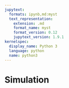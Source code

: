 ```yaml
---
jupytext:
  formats: ipynb,md:myst
  text_representation:
    extension: .md
    format_name: myst
    format_version: 0.12
    jupytext_version: 1.9.1
kernelspec:
  display_name: Python 3
  language: python
  name: python3
---
```


# Simulation

<!--
Simulated data can be used to test that methodologies are applicable to new data types. 
Since simulated data has a well-defined ground truth, we can test the performance and accuracy of a methodology using it. 
As long as the real data is similar to the simulated data, we can assume that methodologies will perform similarly on the real data.

In order to test whether it is feasible to use batch correction to combine the RNA-Seq experiments chosen (considering the unbalanced design), a simulated data set of tissue-specific batch-affected gene expression data was created. 

Data can be simulated based on its expected distribution and the parameters for the simulated distribution for each gene can be chosen based on estimates from existing data sets. 
Any number of samples can be simulated in this manner.
Additional effects (e.g. noise) can be added to this base level of gene expression and pre-decided fold changes for differences between samples (e.g. differential expression of tissue-specific genes, or batch effects) can be achieved by multiplying (or adding to) the simulated data. 


## Experimental design of simulated data
One aspect of the simulated data that I kept identical to the real data was number of samples in each experiment and tissue-group.

I focused on tissue-specific expression for samples within the 10 more general {ref}`tissue groups<tissue-groups>` that I mapped samples to using Ontolopy, rather than the more specific 129 Uberon terms that the samples map to.
These more general tissue groups contain the same specificity (and some of the exact same) terms (e.g. brain) that are in the Human Protein Atlas, which was used to parameterise the simulated count data.

```{code-cell} ipython3
:tags: [hide-input, remove-output]

import pandas as pd 
from myst_nb import glue

design_file = 'data/design.csv'
design = pd.read_csv(design_file, sep=',' ,index_col=0,
                     usecols=['Sample ID','Experiment','Tissue (UBERON)'])

tissue_groups_df = pd.read_csv('data/tissues_groups.csv', index_col=0)

design['Group name'] = design['Tissue (UBERON)'].map(tissue_groups_df['Group name'])

tissue_groups = list(design['Group name'].dropna().unique())
mod = pd.DataFrame(index = design.index)
for tissue_group in tissue_groups:
    # Note: zeros correspond to a normal fold change of 1 (as mod contains logfold changes)
    mod[tissue_group] = (design['Group name']==tissue_group).astype('int')

overall_design = mod.copy()
overall_design['Experiment'] = design['Experiment']
overall_design = overall_design.groupby('Experiment').sum()
overall_design['Samples per experiment'] = overall_design.sum(axis=1)
overall_design.loc['Total'] = overall_design.sum(axis=0)

percentage = overall_design.sum(axis=0)/float(overall_design.loc['Total', 'Samples per experiment'])
tissue_groups_to_discard = percentage.index[percentage<0.01]
overall_design.drop(columns=tissue_groups_to_discard, inplace=True)
mod.drop(columns=tissue_groups_to_discard, inplace=True)
tissue_groups.remove(tissue_groups_to_discard)

glue('design-balance', overall_design)
glue('mod-head', mod.head())

mod.to_csv('data/simulated/group_mod.csv')
```




(estimating-coexpression)=
### Estimating co-expression between genes
[//]: # (TODO: Cite other packages)
The `polyester` package does not include gene co-expression (a.k.a. co-occurrance): the correlation between genes of expression values, which is due to genes working together in the same networks.
Although some other packages do have this functionality, they are created for scRNA-Seq data and would not be suitable for this purpose.

In order to introduce this correlation to some extent, I used FANTOM data to estimate the correlation between gene expression and used this correlation matrix to create the tissue-specific effects over genes.

```{code-cell} ipython3
:tags: [hide-input, remove-output]

import numpy as np

fantom_exp = pd.read_csv('data/experiments/fantom_gene_expression.tsv', sep='\t', index_col=0)
random_seed = 14042003
num_genes_to_simulate = 1000

# Calculate gene covariances to include in model data for RNA-seq simulations
sampled = fantom_exp.sample(num_genes_to_simulate, random_state=random_seed)
corrcoef_genes = np.corrcoef(sampled)
assert(corrcoef_genes.shape == (num_genes_to_simulate, num_genes_to_simulate))
corrcoef_genes = pd.DataFrame(corrcoef_genes, index=sampled.index, columns=sampled.index)
# display(corrcoef_genes.head())

# Not exactly 1 due to the linear alg. Set to 1.
for gene in corrcoef_genes.columns:
    corrcoef_genes.loc[gene, gene] = 1

# all-NaNs due to all-zero genes in FANTOM. Set to zeros.
for gene in corrcoef_genes.loc[gene][corrcoef_genes.loc[gene].isna()].index:
    corrcoef_genes.loc[gene, :] = np.zeros(num_genes_to_simulate) 
    corrcoef_genes.loc[:, gene] = np.zeros(num_genes_to_simulate) 
assert(len((corrcoef_genes.loc[gene][corrcoef_genes.loc[gene].isna()]))==0)  # No more NaNs

# Save:
with open('data/simulated/corrcoef_matrix_genes.csv', 'w') as f:
    f.write(f'# corrcoef matrix for {num_genes_to_simulate} randomly sampled genes from FANTOM gene expression file `fantom_gene_expression.tsv`, seed = {random_seed}.\n')
    corrcoef_genes.to_csv(f, sep='\t')
    
glue('average-correlation-fantom', np.mean(corrcoef_genes.values))
```

```{code-cell} ipython3
:tags: [hide-input]

import plotly.graph_objects as go
import plotly.figure_factory as ff
from scipy.spatial.distance import pdist, squareform

data_array = corrcoef_genes.values
labels = corrcoef_genes.columns

# Code for dendogram and heatmap adapted from plotly examples: https://plotly.com/python/dendrogram/
# Initialize figure by creating upper dendrogram
fig = ff.create_dendrogram(data_array, orientation='bottom', labels=labels, )
for i in range(len(fig['data'])):
    fig['data'][i]['yaxis'] = 'y2'

# Create Side Dendrogram
dendro_side = ff.create_dendrogram(data_array, orientation='right')
for i in range(len(dendro_side['data'])):
    dendro_side['data'][i]['xaxis'] = 'x2'

# Add Side Dendrogram Data to Figure
for data in dendro_side['data']:
    fig.add_trace(data,)

# Create Heatmap
dendro_leaves = dendro_side['layout']['yaxis']['ticktext']
dendro_leaves = list(map(int, dendro_leaves))
heat_data = data_array[dendro_leaves,:]
heat_data = heat_data[:,dendro_leaves]

heatmap = [
    go.Heatmap(
        x = dendro_leaves,
        y = dendro_leaves,
        z = heat_data,
        colorscale = 'Blues',
        name = 'Correlation'
    )
]

heatmap[0]['x'] = fig['layout']['xaxis']['tickvals']
heatmap[0]['y'] = dendro_side['layout']['yaxis']['tickvals']

# Add Heatmap Data to Figure
for data in heatmap:
    fig.add_trace(data)

# Edit Layout
fig.update_layout({'width':600, 'height':600,
                         'showlegend':False, 'hovermode': 'closest',
                         })
# Edit xaxis
fig.update_layout(xaxis={'domain': [.15, 1],
                                  'mirror': False,
                                  'showgrid': False,
                                  'showline': False,
                                  'zeroline': False,
                                'showticklabels': False,

                                  'ticks':""})
# Edit xaxis2
fig.update_layout(xaxis2={'domain': [0, .15],
                                   'mirror': False,
                                   'showgrid': False,
                                   'showline': False,
                                   'zeroline': False,
                                   'showticklabels': False,
                                   'ticks':""})

# Edit yaxis
fig.update_layout(yaxis={'domain': [0, .85],
                                  'mirror': False,
                                  'showgrid': False,
                                  'showline': False,
                                  'zeroline': False,
                                  'showticklabels': False,
                                  'ticks': ""
                        })
# Edit yaxis2
fig.update_layout(yaxis2={'domain':[.825, .975],
                                   'mirror': False,
                                   'showgrid': False,
                                   'showline': False,
                                   'zeroline': False,
                                   'showticklabels': False,
                                   'ticks':""})

# Plot!
fig.show()
```

```{figure} ../images/blank.png
---
width: 1
name: heatmap-correlations
---
Heatmap showing the correlation coefficients between the randomly sampled 1000 genes in the FANTOM5 data set.
```

The correlations between genes, which are used to {ref}`create the coefficient matrix<creating-coefficient-matrix>` are shown in {numref}`heatmap-correlations`. 


### Distribution of fold-changes for tissue specific genes

The expected log2-fold change due to tissue-specific effects per gene and per sample (matrix $\beta$) must be pre-decided in order to simulate the data set. 
The size of the effect and number genes affected were estimated using data from the Human Protein Atlas (HPA) - available [here](https://www.proteinatlas.org/download/proteinatlas.tsv.zip) -  which contains for each tissue-specific gene, the transcripts per million (TPM) for tissues that were found to be tissue-enriched (at least a 5 fold change, compared to all other tissues), group-enriched (at least a 5 fold change between the group of 2-7 tissues compared to all other tissues) or tissue enhanced (at least a 5 fold change between the tissue and the average of all other tissues), and the transcripts per million of the most highly expressed tissues that were not. 
Taken together (tissue-enriched, group-enriched and tissue-enhanced), we here refer to these genes/tissues as tissue-specific.
An excerpt of the file can be seen in {numref}`protein-atlas-view-tbl`.

```{code-cell} ipython3
:tags: [hide-input, remove-output]

import powerlaw

df = pd.read_csv('data/proteinatlas.tsv', index_col=0, sep='\t',
                 usecols= ['Gene','RNA tissue category', 'RNA TS', 'RNA TS TPM', 'TPM max in non-specific'])
glue('protein-atlas-view', df.head())
```

```{glue:figure} protein-atlas-view
:name: protein-atlas-view-tbl

The Human protein atlas provides a csv file of TPM values for tissues with >5 fold change. This table was used to parameterise the matrix of coefficients $\beta$.
```

Since the HPA data does not include fold-changes of less than 5, I had no information about these changes, and decided to model the distribution of unaffected genes separately to the affected genes.

(lognormal-estimates)=
**Estimating parameters of lognormal distribution of log2-fold change per gene:** 
For any of these tissue-specific genes/tissues, the log2-fold change per tissue per gene was calculated. 
I first checked that each of the tissues had some tissue-specific genes according to the HPA data; this was the case.

```{code-cell} ipython3
:tags: [hide-input, remove-output]

# First check that all tissues have some tissue-specific effects according to HPA (5fold(TPM) changes)
non_spec_tissues = set([])
spec_tissues = set([])
for gene, row in df.iterrows():
    for non_spec_tissue in [x.split(":")[0] for x in str(row.loc['RNA TS TPM']).replace(',',';').split(';')]: 
        non_spec_tissues.add(non_spec_tissue)
    for spec_tissue in [x.split(":")[0] for x in row.loc['TPM max in non-specific'].split(',')]:
        spec_tissues.add(spec_tissue)
        
# remove strings we don't care about:
spec_tissues.remove('all non-specific tissues')  # denotes genes that are only expressed in specific tissues
non_spec_tissues.remove('nan')  # denotes genes that are not tissue-specific

assert(non_spec_tissues==spec_tissues) # => yes all tissues are tissue-specific of these 37
```

I then extracted the multipliers from the data, and converted them to log2-fold format (expected by `polyester`).
Since the distribution was long-tailed, I compared the distribution to an exponential, log-normal and power-law distribution using the python `powerlaw` package{cite}`Alstott2014-qq`. 
Comparative tests showed that lognormal was the best fit (with extremely low p-values, see code output below);  {numref}`powerlaw-multipliers` visualises this.

```{code-cell} ipython3
:tags: [hide-input]

#Extract the data of the TPM multipliers
multipliers = []
for gene, row in df.iterrows():
    if pd.isna(row.loc['RNA TS TPM']):
        continue
    biggest_ts = max([float(x.split(':')[1].strip()) for x in row.loc['RNA TS TPM'].split(';')])
    biggest_non_ts = float(row.loc['TPM max in non-specific'].split(':')[1].strip())
    if biggest_non_ts == 0:
        continue 
    if np.log2(biggest_ts/float(biggest_non_ts)) == 0:
        continue
    multipliers.append(np.log2(biggest_ts/float(biggest_non_ts)))
    
#Fit distribitions to the TPM multipliers
fit = powerlaw.Fit(multipliers, xmin=1, discrete=True)
compare1 = ['lognormal', 'power_law']
R, p = fit.distribution_compare(*compare1)
if  p < 0.05:
    print(f"{compare1[0]} distribution is a better fit than {compare1[1]} distribution with p-value={p}")

compare2 = ['lognormal', 'exponential']
R, p = fit.distribution_compare(*compare2)
if p < 0.05:
    print(f"{compare1[0]} distribution is a better fit than {compare1[1]} distribution with p-value={p}")
    
# Parameters for log2-fold coefficients of tissue-specific expression over genes:
mu_ts = fit.lognormal.mu
sigma_ts = fit.lognormal.sigma
glue('mu-lognormal-ts', f'{mu_ts:.2f}', False)
glue('sigma-lognormal-ts', f'{sigma_ts:.2f}', False)
```

```{code-cell} ipython3
:tags: [hide-input]

bin_edges, probs = fit.pdf(list(np.arange(0, 20, 0.1)))
bin_centres = 0.5 * (bin_edges[:-1] + bin_edges[1:])
xlim = max(bin_edges)
x = list(np.arange(0, xlim, 0.1))

lognormal = fit.lognormal.pdf(x)
exponential = fit.exponential.pdf(x)
power_law = fit.power_law.pdf(x)


fig = go.Figure()
fig.add_trace(go.Scatter(x=bin_centres, y=probs, name='HPA data',  fill='tozeroy'))

fig.add_trace(go.Scatter(x=x, y=lognormal,
                    mode='lines', name='lognormal', line=dict(color='darkorange', width=2,
                              dash='dot')))

fig.add_trace(go.Scatter(x=x, y=exponential,
                    mode='lines', name='exponential', line=dict(color='darkmagenta', width=2,
                              dash='dot')))

fig.add_trace(go.Scatter(x=x, y=power_law,
                    mode='lines', name='power law', line=dict(color='green', width=2,
                              dash='dot')))

fig.update_layout(xaxis_title='Log<sub>2</sub>-fold multipliers tissue-specific gene.',
                 yaxis_title='Probability density', height=400)
fig.update_xaxes(range=[0, max(bin_centres)])
fig.show()
```

```{figure} ../images/blank.png
---
width: 1
name: powerlaw-multipliers-fit
---
The distribution of tissue-specific fold-change over all tissue-specific gene-sample pairs from HPA, fitted to lognormal, powerlaw, and exponential distributions, showing the lognormal as the best fit.
```

The log-normal distribution was the best fit to the data, see {numref}`powerlaw-multipliers-fit`). 
The parameters fitting the log2-fold changes to the log-normal distribution were estimated as $\mu=${glue:text}`mu-lognormal-ts` $\sigma=${glue:text}`sigma-lognormal-ts`. 
Visually inspection of {numref}`multipliers-fit` reveals that the data simulated from these parameters appears to fit the data reasonably well, although it may be better parameterised by two overlapping distributions.

+++

**Number of tissue-specific genes per tissue:** 
The number of tissue-specific genes per tissue was also calculated from the HPA data.
Again, the data was most similar to a lognormal, still with very small p-values (see code output below), but the fit (see {numref}`genes-per-tissue`) was less convincing, probably due to the small number of tissues: 37.
The distribution was parameterised with $\mu=${glue:text}`mu-lognormal-num-ts-genes` $\sigma=${glue:text}`sigma-lognormal-num-ts-genes`.

```{code-cell} ipython3
:tags: [hide-input]

#Extract the data of genes per sample
df.dropna(subset=['RNA TS TPM']).head()
count_dict = {}
for gene, row in df.dropna(subset=['RNA TS TPM']).iterrows():
    tissue_names = [x.split(':')[0] for x in row.loc['RNA TS TPM'].split(';')]
    for tissue in tissue_names:
        try:
            count_dict[tissue]+=1
        except:
            count_dict[tissue]=1

genes_per_tissue = [x for x in count_dict.values()]

# Fit powerlaw
min_fold_change = np.log2(5)
fit = powerlaw.Fit(genes_per_tissue, xmin=min_fold_change, discrete=True)
R, p = fit.distribution_compare(*compare1)
if  p < 0.05:
    print(f"{compare1[0]} distribution is a better fit than {compare1[1]} distribution with p-value={p}")

fit.distribution_compare(*compare2)
if p < 0.05:
    print(f"{compare1[0]} distribution is a better fit than {compare1[1]} distribution with p-value={p}")

# Parameters for number of genes affected by tissues:
mu_ngenes = fit.lognormal.mu
sigma_ngenes = fit.lognormal.sigma
glue('mu-lognormal-num-ts-genes', f'{mu_ngenes:.2f}', False)
glue('sigma-lognormal-num-ts-genes', f'{sigma_ngenes:.2f}', False)
```

```{code-cell} ipython3
:tags: [hide-input]

bin_edges, probs = fit.pdf(list(np.arange(0, 20, 0.1)))
bin_centres = 0.5 * (bin_edges[:-1] + bin_edges[1:])
xlim = max(bin_edges)
x = list(np.arange(0, xlim, 0.1))

lognormal = fit.lognormal.pdf(x)
exponential = fit.exponential.pdf(x)
power_law = fit.power_law.pdf(x)


fig = go.Figure()
fig.add_trace(go.Scatter(x=bin_centres, y=probs, name='HPA data',  fill='tozeroy'))

fig.add_trace(go.Scatter(x=x, y=lognormal,
                    mode='lines', name='lognormal', line=dict(color='darkorange', width=2,
                              dash='dot')))

fig.add_trace(go.Scatter(x=x, y=exponential,
                    mode='lines', name='exponential', line=dict(color='darkmagenta', width=2,
                              dash='dot')))

fig.add_trace(go.Scatter(x=x, y=power_law,
                    mode='lines', name='power law', line=dict(color='green', width=2,
                              dash='dot')))

fig.update_layout(xaxis_title='Numbers of tissue-specific genes per tissue',
                 yaxis_title='Probability density', height=400)
fig.update_xaxes(range=[0, max(bin_centres)])
fig.update_yaxes(range=[0, 0.006])

fig.show()
```

```{figure} ../images/blank.png
---
width: 1
name: genes-per-tissue
---
The distribution of the number of tissue-specific genes per tissue from HPA, fitted to lognormal, powerlaw, and exponential distributions, showing the lognormal as the best fit.
```

(creating-coefficient-matrix)=
### Simulating coefficients for log-fold change
To simulate the matrix of coefficients of log2-fold change for input to `polyester`, I first created lognormally distributed (with parameters {ref}`estimated<lognormal-estimates>` from Human Protein Atlas data) and correlated (according to the {ref}`gene correlations<estimating-coexpression>` calculated earlier) coefficients.

Instead of creating log fold coefficients per tissue, I create them per row.
This is equivalent and allows me to use `numpy.random`'s `multivariate_normal` function, which I then transform to a lognormal distribution.

I then set a proportion of these coefficients to zero, based on the lognormal relationship for the number of tissue-specific genes per tissue.

```{code-cell} ipython3
:tags: [hide-input, remove-output]

from copy import deepcopy
mus  = num_genes_to_simulate*[mu_ts]
sigmas = num_genes_to_simulate*[sigma_ts]

cov = deepcopy(corrcoef_genes.values)
for row in range(len(corrcoef_genes.values)):
    for col in range(len(corrcoef_genes.values)):
        cov[row][col] = corrcoef_genes.values[row][col] * sigmas[row] * sigmas[col]

mvn = np.random.multivariate_normal(mus, cov, size=len(tissue_groups)) 
sim = pd.DataFrame(np.exp(mvn), columns=corrcoef_genes.columns, index=tissue_groups)

display(np.transpose(sim).head())

for tissue in sim.index:
    num_genes_affected = min(int(np.random.lognormal(mu_ngenes, sigma_ngenes)), num_genes_to_simulate) 
    print(num_genes_affected)
    
    genes_to_set_to_zero = list(sim.columns)
    np.random.shuffle(genes_to_set_to_zero)
    genes_to_set_to_zero = genes_to_set_to_zero[:num_genes_affected]
    sim.loc[tissue, genes_to_set_to_zero] = 0

display(np.transpose(sim).head())
glue('correlation-coefficients', np.mean(np.corrcoef(np.transpose(sim))))
np.transpose(sim).to_csv('data/simulated/genes_1000/group_coeffs.csv')
```

## Simulating tissue-specific RNA-Seq counts

I simulated batch effects separately from the "base" read counts to facilitate comparison between them.

I first simulated the base read counts were simulated using `polyester` (using {download}`this script<helper_c05/create-base-simulated-counts.R>`).
The simulated data set is given by: $C_{ijk}\propto Negative Binomal (mean=\mu_{jk},size=r_{jk})$ for replicate $i$, gene $j$, and sample $k$, where:
- the means are given by $\mu_{jk}=\mu'_j+\beta_{jk} \cdot mod$ 
- $\mu'_j$ are the estimated base means per gene
- $\beta_{jk}$ are the generated matrix of log-fold changes in matrix format, including both batch and tissue effects (`coeffs_batch.csv`)
- $mod$ is the model design matrix. 
- the dispersion parameter (size), $r_{jk}$ is calculated based on $\mu_{jk}$ and the fit between mean and size (estimated from the FANTOM5 data).


```{code-cell} ipython3
# load in base counts
base_counts = pd.read_csv('data/simulated/genes_1000/simulated.csv', index_col=0) 
base_counts.index.names = ['Genes']
batches = pd.Series(pd.Categorical(design['Experiment']), index=base_counts.columns)

# Create mod batch
mod_batch = pd.DataFrame(index = design.index)
for exp in design['Experiment'].unique():
    mod_batch[exp] = (design['Experiment']==exp).astype('int')
mod_batch.index = base_counts.columns

# Load in real data
real = pd.read_csv('data/combined/combined_subset.csv', index_col=0) # shuffled using gshuf
real.head()
```

## Assessing suitability of simulated data
To assess the suitability of the simulated data as a test of batch effect removal, I compared PCA plots and distributions of the real and simulated data, after performingh the normalisation steps that precede batch correction. These steps include:
- Removing poorly expressed genes (


### Distributions
To determine which value of $p_0$ was the closest match to the data, I visualised the distributions of the real and simulated data across experiments.

```{code-cell} ipython3
:tags: [hide-input, remove-output]

from scipy.stats import gaussian_kde

def remove_low_expression_genes(df, expression_cutoff = 200, absent_pc_sample = 0.8):
    """
    
    :param expression_cutoff: cut off for counts below which it counts as absent
    :absent_pc_sample: percentage of samples that have to be less than expression cutoff for a gene to be discarded
    """
    
    always_zero = len(df.index[df.sum(axis=1) == 0])  # Num all-0 genes
    print('genes sum 0:', always_zero ) 

    low_expression_genes = df.index[(df <= expression_cutoff).sum(axis=1)/len(df.columns) > absent_pc_sample]
    print('more than 80% genes equal to 0:', len(low_expression_genes)) 
    
    return low_expression_genes

def create_exp_matrix(df, design):
    """Create a matrix with a row per count observation, and a column for experiment."""
    exp_df = pd.DataFrame(data=[])
    for x in design['Experiment'].unique():
        expression = df[design[design['Experiment']==x].index].stack()
        labels = pd.Series([x]*len(expression))
        gene_ids = pd.Series(expression.index.codes[0])
        exp_df = exp_df.append(
            pd.DataFrame(data = {
                'Expression': expression.values,
                'Experiment': labels.values, 
                'Gene': gene_ids.values
            }))
    return exp_df
```

```{code-cell} ipython3
:tags: [hide-input, remove-output]

# probs_to_plot = [0, 0.5, 1.0]
probs_to_plot = [0, 0.5, 1.0]

plots = ['real'] + [f"p<sub>0</sub> = {p}" for p in probs_to_plot]
num_graphs = len(plots)

step = 1
tiny_bit = 0.0001
bin_edges = np.arange(-1+tiny_bit, 20+tiny_bit, step)
# bin_edges_rounded= [round(x, 2) for x in bin_edges]

# TODO: Make the exp data object wider with more
x_y = {}
for i, to_plot in enumerate(plots):    
    if i == 0:
        data = real.copy()
    else:
        data = batch_dfs[probs_to_plot[i-1]].copy()
        data.columns = real.columns

    low_exp = remove_low_expression_genes(data)
    data = data.drop(index=low_exp)
    exp_data = create_exp_matrix(data, design)
    exp_data['Log expression'] = np.log2(exp_data['Expression'] + 1)
    for j, experiment_name in enumerate(design['Experiment'].unique()):
        print(to_plot, experiment_name)
        dat = exp_data[exp_data['Experiment']==experiment_name]['Log expression']
#         dat = exp_data[exp_data['Experiment']==experiment_name]['Expression']

        x_y[(to_plot, experiment_name)] = np.histogram(dat, bins=bin_edges, density=True)
#         x_y[(to_plot, experiment_name)] = density(dat, bw_adjust=0.08)


fig = make_subplots(
    rows=1, cols=num_graphs, 
    subplot_titles=plots,
    shared_yaxes=True,
    shared_xaxes=True,
    x_title ='Log expression',
    y_title='Density',
)

colours = ['skyblue', 'limegreen', 'rgb(208, 32, 144)', 'darkorange']
for i, to_plot in enumerate(plots):
    for j, experiment_name in enumerate(design['Experiment'].unique()):
        # data too chunky to use plotly's built in density plot as it tries to display every piece of data separately
        # so, I calculate separately
        show_leg = False
        if i == 0:
            show_leg = True
        
        hist_y = x_y[(to_plot, experiment_name)][0]
        bin_edges = x_y[(to_plot, experiment_name)][1]
        bin_centres = 0.5 * (bin_edges[:-1] + bin_edges[1:])


        dens_x, dens_y = x_y[(to_plot, experiment_name)]
        
        fig.add_trace(
            go.Scatter(x=bin_centres, y=hist_y, 

#             go.Scatter(x=dens_x, y=dens_y, 
                       mode='lines', 
                       legendgroup=experiment_name,
                       name=experiment_name,
                       line=dict(color=colours[j]),
                       showlegend=show_leg,
                      ),
            row=1, col=int(i+1),
         )
fig.update_layout(height=400, width=700)
fig.show()
```

```{code-cell} ipython3
:tags: [hide-input]

fig = make_subplots(
    rows=1, cols=num_graphs, 
    subplot_titles=plots,
    shared_yaxes=True,
    shared_xaxes=True,
    x_title ='Log expression',
    y_title='Density',
)

colours = ['skyblue', 'limegreen', 'rgb(208, 32, 144)', 'darkorange']
for i, to_plot in enumerate(plots):
    for j, experiment_name in enumerate(design['Experiment'].unique()):
        # data too chunky to use plotly's built in density plot as it tries to display every piece of data separately
        # so, I calculate separately
        show_leg = False
        if i == 0:
            show_leg = True
        
        hist_y = x_y[(to_plot, experiment_name)][0]
        bin_edges = x_y[(to_plot, experiment_name)][1]
        bin_centres = 0.5 * (bin_edges[:-1] + bin_edges[1:])


        dens_x, dens_y = x_y[(to_plot, experiment_name)]
        
        fig.add_trace(
            go.Scatter(x=bin_centres, y=hist_y, 

#             go.Scatter(x=dens_x, y=dens_y, 
                       mode='lines', 
                       legendgroup=experiment_name,
                       name=experiment_name,
                       line=dict(color=colours[j]),
                       showlegend=show_leg,
                      ),
            row=1, col=int(i+1),
         )
fig.update_layout(height=400, width=700)
fig.show()
```

```{figure} ../images/blank.png
---
width: 1
name: density-sim
---
Density plots for the real (leftmost) and simulated data for varying probability of zero batch-effect $p_{0}$. As $p_{0}$ increases...
```

[//]: # (TODO: Write caption)
[//]: # (TODO: Glue best p0)

The density plots in {numref}` density-sim` shows that the simulated data has comparable distributions to the true data, with $p_{0}=${glue:text}`best-p0` appearing to show the closest resemblance to the data. 
PCA (figure {numref}`pca-sim`) reveals that batch effects are visible in the simulated data, as they are in the real data.

### PCA
[//]: # (TODO: Add PCA)

I also visualised prinicipal components analysis for the simulated data, with and without batch effect. 
We would expect to see the data clustering by tissue for the simulated data with no batch effect, and by batch for the simulated batch-effected data, which is the case (see {numref}`pca-simulations`).

[//]: # (TODO: Write)
I followed a standard data pipeline for PCA:
1. removing low-expression genes (less than 100 counts in more than 80% of samples)
2. feature scaling
3.

```{code-cell} ipython3
from sklearn.decomposition import PCA
from sklearn.preprocessing import StandardScaler
```

## Limitations of simulations

**Negative Binomial**
Although the negative binomial distribution is often used to model count data, count data do not always fit the distribution very well{cite}`Hawinkel2020-fz`, and I did not check that the 4 experiments used here do so.

Number of genes with tissue-specific effects measured over 37 tissues (all are in my data set), and 20,000 genes... Need PROPORTION OF genes.
**Estimated from HPA TPM summaries**
- only counts data with log2-fold changes of > 5 TPM, don't get a good estimate of smaller changes
- estimates are made from TPM data but applied to counts data

**Co-expression not accurately modelled**
[//]: # (TODO: Image for co-expression in real and simulated data)

Although I use gene expression data to ensure that the coefficients for genes are correlated across samples, this does not ensure that the resulting dataset shows this coexpression accurately (although it does improve it substantially, see {numref}`correlations-coexpression`).
One result of this is that Principal Components Analysis plots for simulated data are not as informative for simulated data since the explained variance of the first two components is lower.
This should not impact the interpretation of the simultations, since if anything it will be more difficult to estimate batch effects with more variance over genes.
[//]: # (TODO: Write)

These correlations are very sensitive to the number of zeros in the coefficient matrix.

[//]: # (TODO: Glue all numbers and write about them)

```{list-table} Table showing correlations between genes for real and simulated count data, and $\beta$ matrix.
:header-rows: 1
:name: correlations-coexpression

* - FANTOM5 data
  - Coefficients matrix for tissue-specific expression, $\beta$
  - Simulated count (no co-expression between coefficients)
  - Simulated count data (with co-expression between coefficients)
* - {glue:text}`average-correlation-fantom`
  - {glue:text}`correlation-coefficients`
  - 0.05
  - ?
```

**Batch effects**
A good indication of the relative size or extent of batch effects was not readily available. 
Batch effects (log-fold changes - and proportion of genes affected by them) were chosen such that the simulated distributions most closely (according to visual inspection of PCA and box-plots).

The simulated data set is read counts and the fold changes are calculated from TPM data, however the simulated data does not include effects due to gene length or library size.

[//]: # (TODO: write: multiplicative batch effect?)
I combined multiplicative and additive batch effects: not sure if there are more nonlinear effects, or whether it was necessary to include multiplicative effects, etc.
Looking at the real data, the number of zero counts is clearly quite different per experiment and this is not well-modelled by the simulated data set.
A multiplicative batch effect that included multiplying some genes by zero might have been a good idea to simulate this, or potentially, a multiplicative batch effect which had more small values (much below 1), which would potentially reduce small counts to zero counts.

-->